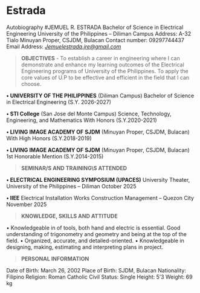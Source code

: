 # Estrada
Autobiography
#JEMUEL R. ESTRADA
Bachelor of Science in Electrical Engineering
University of the Philippines – Diliman Campus 
Address: A-32 Tialo Minuyan Proper, CSJDM, Bulacan
Contact number: 09297744437
Email Address: *Jemuelestrada.jre@gmail.com*

>**OBJECTIVES**
          - To establish a career in engineering where I can demonstrate and enhance my learning outcomes of the Electrical Engineering programs of University of the                 Philippines. To apply the core values of U.P to be effective and efficient in the field that I can choose.

**• UNIVERSITY OF THE PHILIPPINES**
(Diliman Campus)
Bachelor of Science in Electrical Engineering 
(S.Y. 2026-2027)

**• STI College**
(San Jose del Monte Campus)
Science, Technology, Engineering, and Mathematics
With Honors
(S.Y.2020-2021)

**• LIVING IMAGE ACADEMY OF SJDM**
(Minuyan Proper, CSJDM, Bulacan)
With High Honors
(S.Y.2018-2019)

**• LIVING IMAGE ACADEMY OF SJDM**
(Minuyan Proper, CSJDM, Bulacan)
1st Honorable Mention
(S.Y.2014-2015)

>**SEMINAR/S AND TRAINING\S ATTENDED**

**•	ELECTRICAL ENGINEERING SYMPOSIUM (UPACES)**
University Theater, University of the Philippines – Diliman
October 2025

**•	IIEE**
Electrical Installation Works Construction Management – Quezon City
November 2025

>**KNOWLEDGE, SKILLS AND ATTITUDE**

•	Knowledgeable in of tools, both hand and electric is essential. Good understanding of trigonometry and geometry and being at the top of the field.
•	Organized, accurate, and detailed-oriented.
•	Knowledgeable in designing, making, estimating and interpreting plans in project.

>**PERSONAL INFORMATION**

Date of Birth:		March 26, 2002
Place of Birth:		SJDM, Bulacan
Nationality:		Filipino
Religion:		Roman Catholic
Civil Status:		Single
Height:			5’3
Weight:		69 kg



